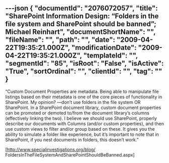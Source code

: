 ---json
{
  "documentId": "2076072057",
  "title": "SharePoint Information Design: “Folders in the file system and SharePoint should be banned”; Michael Reinhart",
  "documentShortName": "",
  "fileName": "",
  "path": "",
  "date": "2009-04-22T19:35:21.000Z",
  "modificationDate": "2009-04-22T19:35:21.000Z",
  "templateId": "",
  "segmentId": "85",
  "isRoot": "False",
  "isActive": "True",
  "sortOrdinal": "",
  "clientId": "",
  "tag": ""
}
---

“Custom Document Properties are metadata. Being able to manipulate file listings based on their metadata is one of the core pieces of functionality in SharePoint. My opinion? —don’t use folders in the file system OR SharePoint.  In a SharePoint document library, custom document properties can be promoted or demoted to/from the document library’s columns (effectively linking the two). I believe we should use SharePoint, properly describe our documents with Columns (and/or custom properties), and then use custom views to filter and/or group based on these. It gives you the ability to simulate a folder like experience, but it’s important to note that in SharePoint, if you nest documents in folders, this doesn’t work.”

[http://www.specialinvestigations.org/blog/
FoldersInTheFileSystemAndSharePointShouldBeBanned.aspx]
